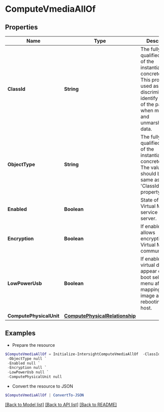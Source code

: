 # ComputeVmediaAllOf
## Properties

Name | Type | Description | Notes
------------ | ------------- | ------------- | -------------
**ClassId** | **String** | The fully-qualified name of the instantiated, concrete type. This property is used as a discriminator to identify the type of the payload when marshaling and unmarshaling data. | [default to "compute.Vmedia"]
**ObjectType** | **String** | The fully-qualified name of the instantiated, concrete type. The value should be the same as the &#39;ClassId&#39; property. | [default to "compute.Vmedia"]
**Enabled** | **Boolean** | State of the Virtual Media service on the server. | [optional] [readonly] [default to $true]
**Encryption** | **Boolean** | If enabled, allows encryption of all Virtual Media communications. | [optional] [readonly] 
**LowPowerUsb** | **Boolean** | If enabled, the virtual drives appear on the boot selection menu after mapping the image and rebooting the host. | [optional] [readonly] [default to $true]
**ComputePhysicalUnit** | [**ComputePhysicalRelationship**](ComputePhysicalRelationship.md) |  | [optional] 

## Examples

- Prepare the resource
```powershell
$ComputeVmediaAllOf = Initialize-IntersightComputeVmediaAllOf  -ClassId null `
 -ObjectType null `
 -Enabled null `
 -Encryption null `
 -LowPowerUsb null `
 -ComputePhysicalUnit null
```

- Convert the resource to JSON
```powershell
$ComputeVmediaAllOf | ConvertTo-JSON
```

[[Back to Model list]](../README.md#documentation-for-models) [[Back to API list]](../README.md#documentation-for-api-endpoints) [[Back to README]](../README.md)


